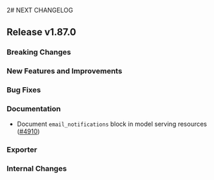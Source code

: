 2# NEXT CHANGELOG

## Release v1.87.0

### Breaking Changes

### New Features and Improvements

### Bug Fixes

### Documentation

* Document `email_notifications` block in model serving resources ([#4910](https://github.com/databricks/terraform-provider-databricks/pull/4910))

### Exporter

### Internal Changes
